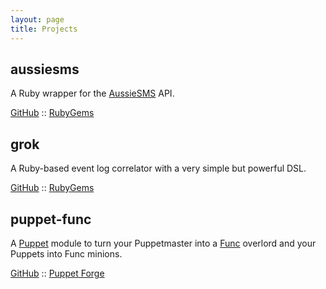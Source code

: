 ```yaml
---
layout: page
title: Projects
---
```


aussiesms
---------

A Ruby wrapper for the [AussieSMS](http://aussiesms.com.au) API.

[GitHub](http://github.com/rodjek/aussiesms) ::
[RubyGems](http://rubygems.org/gems/aussiesms)

grok
----

A Ruby-based event log correlator with a very simple but powerful DSL.

[GitHub](http://github.com/rodjek/grok) ::
[RubyGems](http://rubygems.org/gems/grok)

puppet-func
-----------

A [Puppet](http://puppetlabs.com) module to turn your Puppetmaster into a
[Func](https://fedorahosted.com/func/) overlord and your Puppets into Func 
minions.

[GitHub](http://github.com/rodjek/puppet-func) ::
[Puppet Forge](http://forge.puppetlabs.com/rodjek/func)
